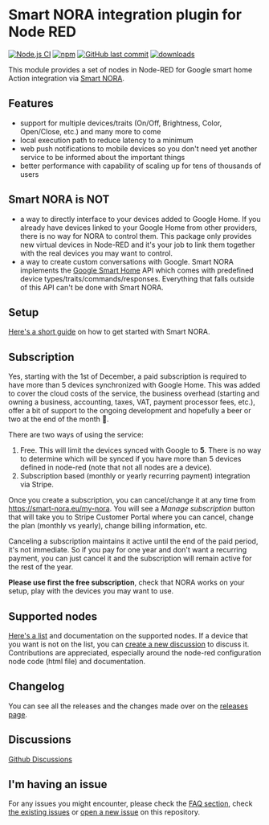 Smart NORA integration plugin for Node RED
=====================

[![Node.js CI](https://github.com/andrei-tatar/node-red-contrib-smartnora/actions/workflows/node.js.yml/badge.svg)](https://github.com/andrei-tatar/node-red-contrib-smartnora/actions/workflows/node.js.yml)
[![npm](https://img.shields.io/npm/v/node-red-contrib-smartnora.svg?logo=npm)](https://www.npmjs.com/package/node-red-contrib-smartnora)
[![GitHub last commit](https://img.shields.io/github/last-commit/andrei-tatar/node-red-contrib-smartnora)](https://github.com/andrei-tatar/node-red-contrib-smartnora/commits/master)
[![downloads](https://img.shields.io/npm/dm/node-red-contrib-smartnora.svg)](https://www.npmjs.com/package/node-red-contrib-smartnora)

This module provides a set of nodes in Node-RED for Google smart home Action integration via [Smart NORA](https://smart-nora.eu/).

## Features
- support for multiple devices/traits (On/Off, Brightness, Color, Open/Close, etc.) and many more to come
- local execution path to reduce latency to a minimum
- web push notifications to mobile devices so you don't need yet another service to be informed about the important things
- better performance with capability of scaling up for tens of thousands of users

## Smart NORA is NOT
- a way to directly interface to your devices added to Google Home. If you already have devices linked to your Google Home from other providers, there is no way for NORA to control them. This package only provides new virtual devices in Node-RED and it's your job to link them together with the real devices you may want to control.
- a way to create custom conversations with Google. Smart NORA implements the [Google Smart Home](https://developers.google.com/assistant/smarthome/overview) API which comes with predefined device types/traits/commands/responses. Everything that falls outside of this API can't be done with Smart NORA.

## Setup

[Here's a short guide](./doc/setup/README.md) on how to get started with Smart NORA.

## Subscription

Yes, starting with the 1st of December, a paid subscription is required to have more than 5 devices synchronized with Google Home. This was added to cover the cloud costs of the service, the business overhead (starting and owning a business, accounting, taxes, VAT, payment processor fees, etc.), offer a bit of support to the ongoing development and hopefully a beer or two at the end of the month 🍻.

There are two ways of using the service:
1. Free. This will limit the devices synced with Google to **5**. There is no way to determine which will be synced if you have more than 5 devices defined in node-red (note that not all nodes are a device).
2. Subscription based (monthly or yearly recurring payment) integration via Stripe. 

Once you create a subscription, you can cancel/change it at any time from https://smart-nora.eu/my-nora. You will see a *Manage subscription* button that will take you to Stripe Customer Portal where you can cancel, change the plan (monthly vs yearly), change billing information, etc.

Canceling a subscription maintains it active until the end of the paid period, it's not immediate. So if you pay for one year and don't want a recurring payment, you can just cancel it and the subscription will remain active for the rest of the year. 

**Please use first the free subscription**, check that NORA works on your setup, play with the devices you may want to use. 

## Supported nodes

[Here's a list](./doc/nodes) and documentation on the supported nodes. 
If a device that you want is not on the list, you can [create a new discussion](https://github.com/andrei-tatar/node-red-contrib-smartnora/discussions/new) to discuss it. Contributions are appreciated, especially around the node-red configuration node code (html file) and documentation.

## Changelog

You can see all the releases and the changes made over on the [releases page](https://github.com/andrei-tatar/node-red-contrib-smartnora/releases).

## Discussions

[Github Discussions](https://github.com/andrei-tatar/node-red-contrib-smartnora/discussions)

## I'm having an issue

For any issues you might encounter, please check the [FAQ section](./doc/faq/README.md), check [the existing issues](https://github.com/andrei-tatar/node-red-contrib-smartnora/issues) or [open a new issue](https://github.com/andrei-tatar/node-red-contrib-smartnora/issues/new/choose) on this repository.
